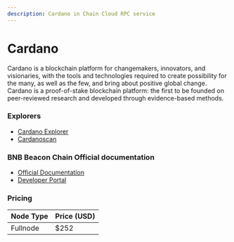 ```yaml
---
description: Cardano in Chain Cloud RPC service
---
```


# Cardano

Cardano is a blockchain platform for changemakers, innovators, and visionaries, with the tools and technologies required to create possibility for the many, as well as the few, and bring about positive global change. Cardano is a proof-of-stake blockchain platform: the first to be founded on peer-reviewed research and developed through evidence-based methods.

### Explorers

* [Cardano Explorer](https://explorer.cardano.org/)
* [Cardanoscan](https://cardanoscan.io/)

### BNB Beacon Chain Official documentation

* [Official Documentation](https://docs.cardano.org/)
* [Developer Portal](https://developers.cardano.org/)

### Pricing

| Node Type             | Price (USD)          |
| --------------------- | ---------------------|
| Fullnode              | $252                 |